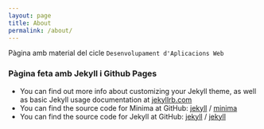 ```yaml
---
layout: page
title: About
permalink: /about/
---
```


Pàgina amb material del cicle `Desenvolupament d'Aplicacions Web`

### Pàgina feta amb Jekyll i Github Pages

- You can find out more info about customizing your Jekyll theme, as well as basic Jekyll usage documentation at [jekyllrb.com](https://jekyllrb.com/)
- You can find the source code for Minima at GitHub:
[jekyll][jekyll-organization] /
[minima](https://github.com/jekyll/minima)
- You can find the source code for Jekyll at GitHub:
[jekyll][jekyll-organization] /
[jekyll](https://github.com/jekyll/jekyll)

[jekyll-organization]: https://github.com/jekyll
